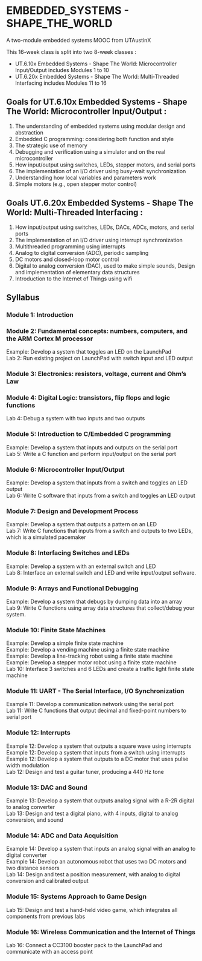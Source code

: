 # EMBEDDED_SYSTEMS - SHAPE_THE_WORLD
A two-module embedded systems MOOC from UTAustinX

This 16-week class is split into two 8-week classes : 
- UT.6.10x Embedded Systems - Shape The World: Microcontroller Input/Output includes Modules 1 to 10
- UT.6.20x Embedded Systems - Shape The World: Multi-Threaded Interfacing includes Modules 11 to 16

## Goals for UT.6.10x Embedded Systems - Shape The World: Microcontroller Input/Output :

1. The understanding of embedded systems using modular design and abstraction
2. Embedded C programming: considering both function and style
3. The strategic use of memory
4. Debugging and verification using a simulator and on the real microcontroller 
5. How input/output using switches, LEDs, stepper motors, and serial ports
6. The implementation of an I/O driver using busy-wait synchronization
7. Understanding how local variables and parameters work
8. Simple motors (e.g., open stepper motor control)


## Goals UT.6.20x Embedded Systems - Shape The World: Multi-Threaded Interfacing :

1. How input/output using switches, LEDs, DACs, ADCs, motors, and serial ports
2. The implementation of an I/O driver using interrupt synchronization
3. Multithreaded programming using interrupts
4. Analog to digital conversion (ADC), periodic sampling 
5. DC motors and closed-loop motor control
6. Digital to analog conversion (DAC), used to make simple sounds, Design and implementation of elementary data structures
7. Introduction to the Internet of Things using wifi

## Syllabus

### Module 1: Introduction

### Module 2: Fundamental concepts: numbers, computers, and the ARM Cortex M processor
Example: Develop a system that toggles an LED on the LaunchPad \
Lab 2: Run existing project on LaunchPad with switch input and LED output

### Module 3: Electronics: resistors, voltage, current and Ohm’s Law    

### Module 4: Digital Logic: transistors, flip flops and logic functions
Lab 4: Debug a system with two inputs and two outputs

### Module 5: Introduction to C/Embedded C programming
Example: Develop a system that inputs and outputs on the serial port \
Lab 5: Write a C function and perform input/output on the serial port

### Module 6: Microcontroller Input/Output
Example: Develop a system that inputs from a switch and toggles an LED output \
Lab 6: Write C software that inputs from a switch and toggles an LED output

### Module 7: Design and Development Process
Example: Develop a system that outputs a pattern on an LED \
Lab 7: Write C functions that inputs from a switch and outputs to two LEDs, which is a simulated pacemaker

### Module 8: Interfacing Switches and LEDs
Example: Develop a system with an external switch and LED \
Lab 8: Interface an external switch and LED and write input/output software.

### Module 9: Arrays and Functional Debugging
Example: Develop a system that debugs by dumping data into an array \
Lab 9: Write C functions using array data structures that collect/debug your system.

### Module 10: Finite State Machines
Example: Develop a simple finite state machine \
Example: Develop a vending machine using a finite state machine \
Example: Develop a line-tracking robot using a finite state machine \
Example: Develop a stepper motor robot using a finite state machine \
Lab 10: Interface 3 switches and 6 LEDs and create a traffic light finite state machine 

### Module 11: UART - The Serial Interface, I/O Synchronization
Example 11: Develop a communication network using the serial port \
Lab 11: Write C functions that output decimal and fixed-point numbers to serial port 

### Module 12: Interrupts
Example 12: Develop a system that outputs a square wave using interrupts \
Example 12: Develop a system that inputs from a switch using interrupts \
Example 12: Develop a system that outputs to a DC motor that uses pulse width modulation \
Lab 12: Design and test a guitar tuner, producing a 440 Hz tone 

### Module 13: DAC and Sound
Example 13: Develop a system that outputs analog signal with a R-2R digital to analog converter \
Lab 13: Design and test a digital piano, with 4 inputs, digital to analog conversion, and sound

### Module 14: ADC and Data Acquisition
Example 14: Develop a system that inputs an analog signal with an analog to digital  converter \
Example 14: Develop an autonomous robot that uses two DC motors and two distance sensors \
Lab 14: Design and test a position measurement, with analog to digital conversion and calibrated output

### Module 15: Systems Approach to Game Design
Lab 15: Design and test a hand-held video game, which integrates all components from previous labs

### Module 16: Wireless Communication and the Internet of Things
Lab 16: Connect a CC3100 booster pack to the LaunchPad and communicate with an access point
